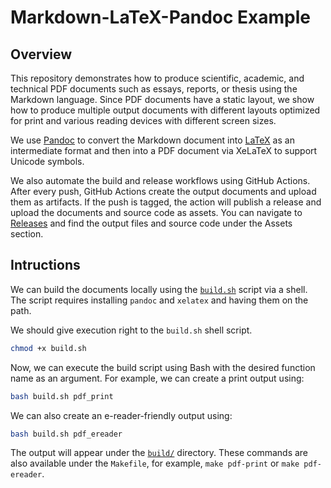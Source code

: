 # Markdown-LaTeX-Pandoc Example
## Overview
This repository demonstrates how to produce scientific, academic, and technical PDF documents such as essays, reports, or thesis using the Markdown language. Since PDF documents have a static layout, we show how to produce multiple output documents with different layouts optimized for print and various reading devices with different screen sizes.

We use [Pandoc](https://pandoc.org/) to convert the Markdown document into [LaTeX](https://www.latex-project.org/) as an intermediate format and then into a PDF document via XeLaTeX to support Unicode symbols.

We also automate the build and release workflows using GitHub Actions. After every push, GitHub Actions create the output documents and upload them as artifacts. If the push is tagged, the action will publish a release and upload the documents and source code as assets. You can navigate to [Releases](https://github.com/jaantollander/markdown-latex-pandoc-example/releases) and find the output files and source code under the Assets section.


## Intructions
We can build the documents locally using the [`build.sh`](./build.sh) script via a shell. The script requires installing `pandoc` and `xelatex` and having them on the path.

We should give execution right to the `build.sh` shell script.

```bash
chmod +x build.sh
```

Now, we can execute the build script using Bash with the desired function name as an argument. For example, we can create a print output using:

```bash
bash build.sh pdf_print
```

We can also create an e-reader-friendly output using:

```bash
bash build.sh pdf_ereader
```

The output will appear under the [`build/`](./build/) directory. These commands are also available under the `Makefile`, for example, `make pdf-print` or `make pdf-ereader`.
